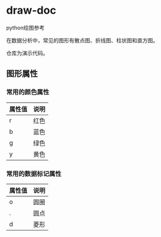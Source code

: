 # draw-doc
python绘图参考

在数据分析中，常见的图形有散点图、折线图、柱状图和直方图。

仓库为演示代码。

## 图形属性

### 常用的颜色属性
| 属性值 | 说明    | 
| :-----| ----:  | 
| r     |  红色   | 
| b     |  蓝色   | 
| g     |  绿色   | 
| y     |  黄色   | 

### 常用的数据标记属性
| 属性值 | 说明    | 
| :-----| ----:  | 
| o     |  圆圈   | 
| .     |  圆点   | 
| d     |  菱形   | 



